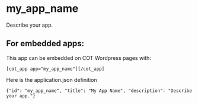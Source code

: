 my_app_name
===========
Describe your app.

For embedded apps:
------------------
This app can be embedded on COT Wordpress pages with:

`[cot_app app="my_app_name"][/cot_app]`

Here is the application.json definition

`{"id": "my_app_name", "title": "My App Name", "description": "Describe your app."}`
